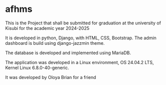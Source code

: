 # afhms
This is the Project that shall be submitted for graduation at the university of Kisubi for the academic year 2024-2025

It is developed in  python, Django, with HTML, CSS, Bootstrap. The admin dashboard is build using django-jazzmin theme.

The database is developed and implemented using MariaDB.

The application was developed in a Linux environment, OS 24.04.2 LTS, Kernel  Linux 6.8.0-40-generic.

It was developed by Oloya Brian for a friend
